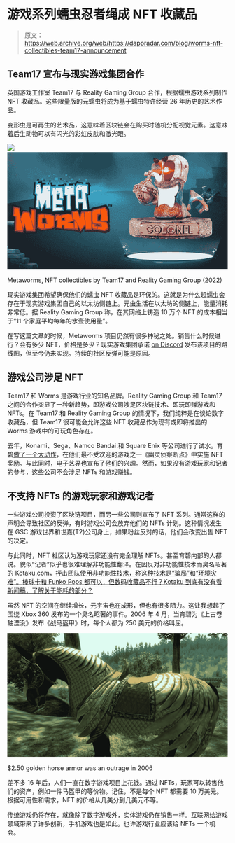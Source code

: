 # 游戏系列蠕虫忍者绳成 NFT 收藏品

> 原文：<https://web.archive.org/web/https://dappradar.com/blog/worms-nft-collectibles-team17-announcement>

## Team17 宣布与现实游戏集团合作

英国游戏工作室 Team17 与 Reality Gaming Group 合作，根据蠕虫游戏系列制作 NFT 收藏品。这些限量版的元蠕虫将成为基于蠕虫特许经营 26 年历史的艺术作品。

变形虫是可再生的艺术品，这意味着区块链会在购买时随机分配视觉元素。这意味着后生动物可以有闪光的彩虹皮肤和激光眼。

![](img/ec27ef7375b8d32f6e90279e6dc83854.png)![](img/148d1cd7fbf440ef6532d40b7a72b080.png)

Metaworms, NFT collectibles by Team17 and Reality Gaming Group (2022)

现实游戏集团希望确保他们的蠕虫 NFT 收藏品是环保的。这就是为什么超蠕虫会存在于现实游戏集团自己的以太坊侧链上。元虫生活在以太坊的侧链上，能量消耗非常低。据 Reality Gaming Group 称，在其网络上铸造 10 万个 NFT 的成本相当于“11 个家庭平均每年的水壶使用量”。

在写这篇文章的时候，Metaworms 项目仍然有很多神秘之处。销售什么时候进行？会有多少 NFT，价格是多少？现实游戏集团承诺 [on Discord](https://web.archive.org/web/20220929042927/https://discord.gg/9w9GCddH) 发布该项目的路线图，但至今仍未实现。持续的社区反弹可能是原因。

## 游戏公司涉足 NFT

Team17 和 Worms 是游戏行业的知名品牌。Reality Gaming Group 和 Team17 之间的合作突显了一种新趋势，即游戏公司涉足区块链技术、即玩即赚游戏和 NFTs。在 Team17 和 Reality Gaming Group 的情况下，我们纯粹是在谈论数字收藏品，但 Team17 很可能会允许这些 NFT 收藏品作为现有或即将推出的 Worms 游戏中的可玩角色存在。

去年，Konami、Sega、Namco Bandai 和 Square Enix 等公司进行了试水。育碧[做了一个大动作](https://web.archive.org/web/20220929042927/https://dappradar.com/blog/ubisoft-bringing-ghost-recon-game-nfts-to-tezos)，在他们最不受欢迎的游戏之一《幽灵侦察断点》中实施 NFT 奖励。与此同时，电子艺界也宣布了他们的兴趣。然而，如果没有游戏玩家和记者的参与，这些公司不会涉足 NFTs 和游戏赚钱。

## 不支持 NFTs 的游戏玩家和游戏记者

一些游戏公司投资了区块链项目，而另一些公司则宣布了 NFT 系列。通常这样的声明会导致社区的反弹，有时游戏公司会放弃他们的 NFTs 计划。这种情况发生在 GSC 游戏世界和世嘉(T2)公司身上，如果粉丝反对的话，他们会改变出售 NFT 的决定。

与此同时，NFT 社区认为游戏玩家还没有完全理解 NFTs。甚至育碧内部的人都说。貌似“记者”似乎也很难理解非功能性翻译。在因反对非功能性技术而臭名昭著的 Kotaku.com，[抨击团队使用非功能性技术，称这种技术是“骗局”和“环境灾难”。棒球卡和 Funko Pops 都可以，但数码收藏品不行？Kotaku 到底有没有看新闻稿，了解关于能耗的部分？](https://web.archive.org/web/20220929042927/https://kotaku.com/worms-team17-nfts-metaworms-scam-blockchain-1848452059)

虽然 NFT 的空间在继续增长，元宇宙也在成形，但也有很多阻力。这让我想起了围绕 Xbox 360 发布的一个臭名昭著的事件。2006 年 4 月，当育碧为《上古卷轴湮没》发布《战马盔甲》时，每个人都为 250 美元的价格叫屈。

![](img/cb20113da95d8e906a1c22284eaceb04.png)

$2.50 golden horse armor was an outrage in 2006

差不多 16 年后，人们一直在数字游戏项目上花钱。通过 NFTs，玩家可以转售他们的资产，例如一件马盔甲的等价物。记住，不是每个 NFT 都需要 10 万美元。根据可用性和需求，NFT 的价格从几美分到几美元不等。

传统游戏仍将存在，就像除了数字游戏外，实体游戏仍在销售一样。互联网给游戏领域带来了许多创新，手机游戏也是如此。也许游戏行业应该给 NFTs 一个机会。